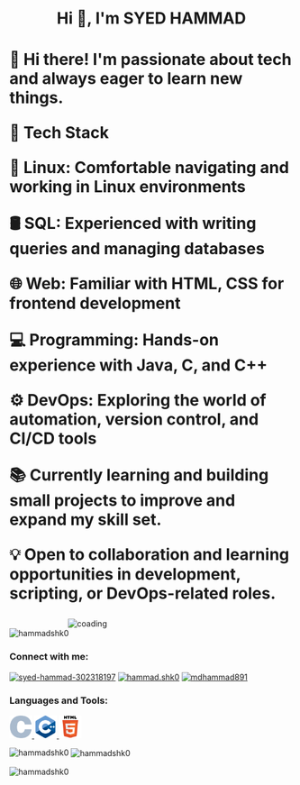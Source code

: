 <h1 align="center">Hi 👋, I'm SYED HAMMAD</h1>
<h1 align="left"> 👋 Hi there! I'm passionate about tech and always eager to learn new things.

🔧 Tech Stack

🐧 Linux: Comfortable navigating and working in Linux environments

🛢️ SQL: Experienced with writing queries and managing databases

🌐 Web: Familiar with HTML, CSS for frontend development

💻 Programming: Hands-on experience with Java, C, and C++

⚙️ DevOps: Exploring the world of automation, version control, and CI/CD tools

📚 Currently learning and building small projects to improve and expand my skill set.

💡 Open to collaboration and learning opportunities in development, scripting, or DevOps-related roles. </h1>
<img align="right" alt="coading" width="400" src="https://i.pinimg.com/originals/54/e3/7d/54e37d8074ebcde1d96c77d7b2a7f310.gif">
<p align="left"> <img src="https://komarev.com/ghpvc/?username=hammadshk0&label=Profile%20views&color=0e75b6&style=flat" alt="hammadshk0" /> </p>


<h3 align="left">Connect with me:</h3>
<p align="left">
<a href="https://linkedin.com/in/syed-hammad-302318197" target="blank"><img align="center" src="https://raw.githubusercontent.com/rahuldkjain/github-profile-readme-generator/master/src/images/icons/Social/linked-in-alt.svg" alt="syed-hammad-302318197" height="30" width="40" /></a>
<a href="https://instagram.com/hammad.shk0" target="blank"><img align="center" src="https://raw.githubusercontent.com/rahuldkjain/github-profile-readme-generator/master/src/images/icons/Social/instagram.svg" alt="hammad.shk0" height="30" width="40" /></a>
<a href="https://www.hackerrank.com/mdhammad891" target="blank"><img align="center" src="https://raw.githubusercontent.com/rahuldkjain/github-profile-readme-generator/master/src/images/icons/Social/hackerrank.svg" alt="mdhammad891" height="30" width="40" /></a>
</p>

<h3 align="left">Languages and Tools:</h3>
<p align="left"> <a href="https://www.cprogramming.com/" target="_blank" rel="noreferrer"> <img src="https://raw.githubusercontent.com/devicons/devicon/master/icons/c/c-original.svg" alt="c" width="40" height="40"/> </a> <a href="https://www.w3schools.com/cpp/" target="_blank" rel="noreferrer"> <img src="https://raw.githubusercontent.com/devicons/devicon/master/icons/cplusplus/cplusplus-original.svg" alt="cplusplus" width="40" height="40"/> </a> <a href="https://www.w3.org/html/" target="_blank" rel="noreferrer"> <img src="https://raw.githubusercontent.com/devicons/devicon/master/icons/html5/html5-original-wordmark.svg" alt="html5" width="40" height="40"/> </a> </p>

<p><img align="left" src="https://github-readme-stats.vercel.app/api/top-langs?username=hammadshk0&show_icons=true&locale=en&layout=compact" alt="hammadshk0" /></p>

<p>&nbsp;<img align="center" src="https://github-readme-stats.vercel.app/api?username=hammadshk0&show_icons=true&locale=en" alt="hammadshk0" /></p>

<p><img align="center" src="https://github-readme-streak-stats.herokuapp.com/?user=hammadshk0&" alt="hammadshk0" /></p>
